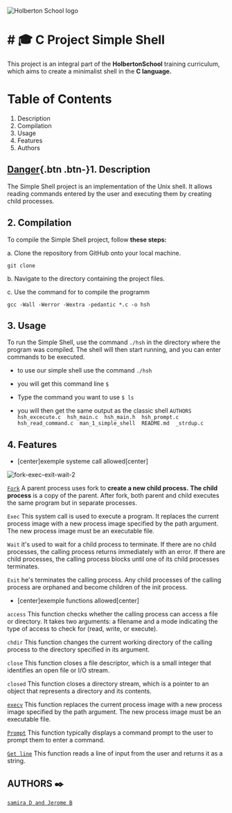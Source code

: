 ![Holberton School logo](https://user-images.githubusercontent.com/120781178/229278297-98c6e4b7-f15f-4788-a893-15cb97f10351.png)


# # :mortar_board: C Project Simple Shell

This project is an integral part of the **HolbertonSchool** training curriculum, which aims to create a minimalist shell in the **C language.**

# Table of Contents

1. Description
2. Compilation
3. Usage
4. Features
5. Authors


## [Danger](#){.btn .btn-}1. Description

The Simple Shell project is an implementation of the Unix shell. It allows reading commands entered by the user and executing them by creating child processes.



## 2. Compilation
To compile the Simple Shell project, follow **these steps:**

a. Clone the repository from GitHub onto your local machine.

`git clone`

b. Navigate to the directory containing the project files.

c. Use the command for to compile the programm

`gcc -Wall -Werror -Wextra -pedantic *.c -o hsh`


## 3. Usage

To run the Simple Shell, use the command `./hsh` in the directory where the program was compiled. The shell will then start running, and you can enter commands to be executed.
- to use our simple shell use the command 
   `./hsh`

- you will get this command line 
 `$             `

- Type the command you want to use 
`$ ls   `

- you will then get the same output as the classic shell 
`AUTHORS  hsh_excecute.c  hsh_main.c  hsh_main.h  hsh_prompt.c  hsh_read_command.c  man_1_simple_shell  README.md  _strdup.c `

## 4. Features
- [center]exemple systeme call allowed[center]

![fork-exec-exit-wait-2](https://user-images.githubusercontent.com/122387449/234001269-64adb8d6-91cf-4fe7-91ae-bc8c1f0c776f.png)

  [`Fork`](https://github.com/xdJidx/holbertonschool-simple_shell/blob/main/hsh_main.c)
    A parent process uses fork to **create a new child process.**
    **The child process**  is a copy of the parent.
    After fork, both parent and child executes the same program but in separate processes.

  `Exec`
	This system call is used to execute a program.
      It replaces the current process image with a new process image specified by the path argument.
      The new process image must be an executable file.

  `Wait`
      it's used to wait for a child process to terminate. If there are no child processes, the calling process returns immediately with an error.
      If there are child processes, the calling process blocks until one of its child processes terminates.

  `Exit`
      he's terminates the calling process.
      Any child processes of the calling process are orphaned and become children of the init process.



  - [center]exemple functions allowed[center]

   `access`
	This function checks whether the calling process can access a file or directory. It takes two arguments: a filename and a mode indicating the type of access to check for (read, write, or execute).

   `chdir`
	This function changes the current working directory of the calling process to the directory specified in its argument.

   `close`
	This function closes a file descriptor, which is a small integer that identifies an open file or I/O stream.

   `closed`
	This function closes a directory stream, which is a pointer to an object that represents a directory and its contents.

   [`execv`](https://github.com/xdJidx/holbertonschool-simple_shell/blob/main/hsh_excecute.c)
	This function replaces the current process image with a new process image specified by the path argument. The new process image must be an executable file.

   [`Prompt`](https://github.com/xdJidx/holbertonschool-simple_shell/blob/main/hsh_prompt.c)
	This function typically displays a command prompt to the user to prompt them to enter a command.

   [`Get line`](https://github.com/xdJidx/holbertonschool-simple_shell/blob/main/hsh_read_command.c) 
	This function reads a line of input from the user and returns it as a string.

## AUTHORS :black_nib:

[`samira D and Jerome B`](https://github.com/xdJidx/holbertonschool-simple_shell/blob/main/AUTHORS)

